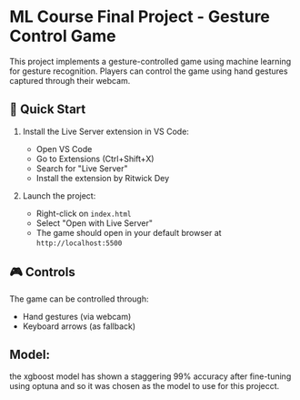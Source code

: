 # ML Course Final Project - Gesture Control Game

This project implements a gesture-controlled game using machine learning for gesture recognition. Players can control the game using hand gestures captured through their webcam.

## 🚀 Quick Start

1. Install the Live Server extension in VS Code:
   - Open VS Code
   - Go to Extensions (Ctrl+Shift+X)
   - Search for "Live Server"
   - Install the extension by Ritwick Dey

2. Launch the project:
   - Right-click on `index.html`
   - Select "Open with Live Server"
   - The game should open in your default browser at `http://localhost:5500`

## 🎮 Controls

The game can be controlled through:
- Hand gestures (via webcam)
- Keyboard arrows (as fallback)
## Model:
the xgboost model has shown a staggering 99% accuracy after fine-tuning using optuna and so it was chosen as the model to use for this projecct. 
